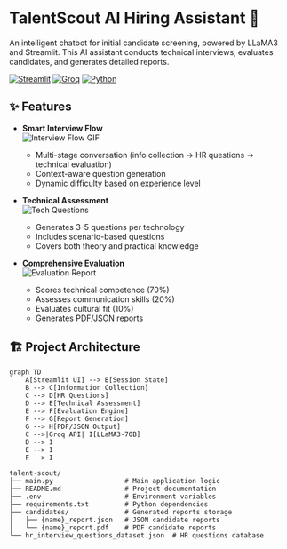 # TalentScout AI Hiring Assistant 🤖



An intelligent chatbot for initial candidate screening, powered by LLaMA3 and Streamlit. This AI assistant conducts technical interviews, evaluates candidates, and generates detailed reports.

[![Streamlit](https://img.shields.io/badge/Streamlit-FF4B4B?style=for-the-badge&logo=Streamlit&logoColor=white)](https://streamlit.io/)
[![Groq](https://img.shields.io/badge/Groq-00A67E?style=for-the-badge&logo=groq&logoColor=white)](https://groq.com/)
[![Python](https://img.shields.io/badge/Python-3776AB?style=for-the-badge&logo=python&logoColor=white)](https://python.org)

## ✨ Features

- **Smart Interview Flow**  
  ![Interview Flow GIF](https://via.placeholder.com/600x300/2563eb/ffffff?text=Interview+Flow+Demo)
  - Multi-stage conversation (info collection → HR questions → technical evaluation)
  - Context-aware question generation
  - Dynamic difficulty based on experience level

- **Technical Assessment**  
  ![Tech Questions](https://via.placeholder.com/300x200/2563eb/ffffff?text=Tech+Questions)
  - Generates 3-5 questions per technology
  - Includes scenario-based questions
  - Covers both theory and practical knowledge

- **Comprehensive Evaluation**  
  ![Evaluation Report](https://via.placeholder.com/300x200/2563eb/ffffff?text=Evaluation+Report)
  - Scores technical competence (70%)
  - Assesses communication skills (20%)
  - Evaluates cultural fit (10%)
  - Generates PDF/JSON reports

## 🏗️ Project Architecture

```mermaid
graph TD
    A[Streamlit UI] --> B[Session State]
    B --> C[Information Collection]
    C --> D[HR Questions]
    D --> E[Technical Assessment]
    E --> F[Evaluation Engine]
    F --> G[Report Generation]
    G --> H[PDF/JSON Output]
    C -->|Groq API| I[LLaMA3-70B]
    D --> I
    E --> I
    F --> I

talent-scout/
├── main.py                  # Main application logic
├── README.md                # Project documentation
├── .env                     # Environment variables
├── requirements.txt         # Python dependencies
├── candidates/              # Generated reports storage
│   ├── {name}_report.json   # JSON candidate reports
│   └── {name}_report.pdf    # PDF candidate reports
└── hr_interview_questions_dataset.json  # HR questions database
